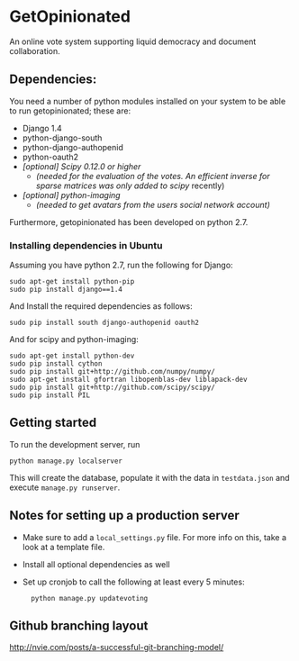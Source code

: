 GetOpinionated
==============

An online vote system supporting liquid democracy and document collaboration.

Dependencies:
-------------

You need a number of python modules installed on your system to be able to run getopinionated; these are:

* Django 1.4
* python-django-south
* python-django-authopenid
* python-oauth2
* *[optional] Scipy 0.12.0 or higher* 
  * *(needed for the evaluation of the votes. An efficient inverse for sparse matrices was only added to scipy* recently)
* *[optional] python-imaging*
  * *(needed to get avatars from the users social network account)*

Furthermore, getopinionated has been developed on python 2.7.

### Installing dependencies in Ubuntu
Assuming you have python 2.7, run the following for Django:

    sudo apt-get install python-pip
    sudo pip install django==1.4

And Install the required dependencies as follows:

    sudo pip install south django-authopenid oauth2

And for scipy and python-imaging:

    sudo apt-get install python-dev
    sudo pip install cython
    sudo pip install git+http://github.com/numpy/numpy/
    sudo apt-get install gfortran libopenblas-dev liblapack-dev
    sudo pip install git+http://github.com/scipy/scipy/
    sudo pip install PIL

Getting started
---------------
To run the development server, run

    python manage.py localserver

This will create the database, populate it with the data in `testdata.json` and execute `manage.py runserver`.

Notes for setting up a production server
----------------------------------------
* Make sure to add a `local_settings.py` file. For more info on this, take a look at a template file.
* Install all optional dependencies as well
* Set up cronjob to call the following at least every 5 minutes:
    
        python manage.py updatevoting


Github branching layout
-----------------------
http://nvie.com/posts/a-successful-git-branching-model/

